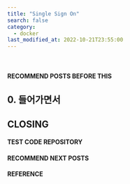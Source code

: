 ```yaml
---
title: "Single Sign On"
search: false
category:
  - docker
last_modified_at: 2022-10-21T23:55:00
---
```


<br>

#### RECOMMEND POSTS BEFORE THIS

## 0. 들어가면서

## CLOSING

#### TEST CODE REPOSITORY

#### RECOMMEND NEXT POSTS

#### REFERENCE
